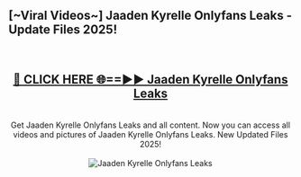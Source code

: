 <h2>[~Viral Videos~] Jaaden Kyrelle Onlyfans Leaks - Update Files 2025!</h2>
<br>
<div align="center">
<h2><a href="https://betterlinks.top/A2PfLJ" rel="nofollow">🔴 CLICK HERE 🌐==►► Jaaden Kyrelle Onlyfans Leaks</a></h2>
<br>
Get Jaaden Kyrelle Onlyfans Leaks and all content. Now you can access all videos and pictures of Jaaden Kyrelle Onlyfans Leaks. New Updated Files 2025!
<br>
<br>
<a href="https://betterlinks.top/A2PfLJ" rel="nofollow" data-target="animated-image.originalLink"><img src="https://i.ibb.co.com/WyWwxjT/player-gif2.gif" alt="Jaaden Kyrelle Onlyfans Leaks" style="max-width: 100%; display: inline-block;" data-target="animated-image.originalImage"></a>
</div>
<br>
